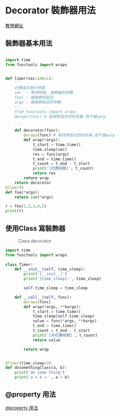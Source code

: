 # Decorator 裝飾器用法
[教學網址](<https://www.maxlist.xyz/2020/12/07/python-decorator/>)

## 裝飾器基本用法
``` python

import time
from functools import wraps


def timer(sec:int=1):
    '''
    計算函式執行時間
    sec  : 等待時間, 裝飾器的參數
    func : 被裝飾的函式
    args : 被裝飾函式的參數
    ---
    from functools import wraps
    @wraps(func) # 取得原函式的的名稱 而不是warp

    '''
    def decorator(func):
        @wraps(func) # 取得原函式的的名稱 而不是warp
        def wrap(*args):
            t_start = time.time()
            time.sleep(sec)
            res = func(args)
            t_end = time.time()
            t_count = t_end - t_start
            print('[花費時間]', t_count)
            return res
        return wrap
    return decorator
@timer()
def foo(*args):
    return sum(*args)

r = foo(1,2,3,4,5)
print(r)
```

## 使用Class 寫裝飾器

> Class decorator
```python
import time
from functools import wraps
 
class Timer:
    def __init__(self, time_sleep):
        print('[__init__]')
        print('[time_sleep]:', time_sleep)

        self.time_sleep = time_sleep

    def __call__(self, func):
        @wraps(func)
        def wrap(*args, **kargs):
            t_start = time.time()
            time.sleep(self.time_sleep)
            value = func(*args, **kargs)
            t_end = time.time()
            t_count = t_end - t_start
            print('[共花費時間]', t_count)
            return value

        return wrap


@Timer(time_sleep=3)
def dosomethingClass(a, b):
    print('do some thing')
    print('a + b = ', a + b)

```
## @property 用法
[@property 用法](<https://www.maxlist.xyz/2019/12/25/python-property/>)

